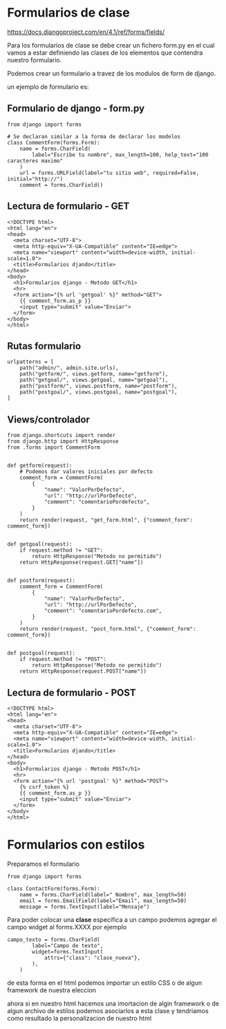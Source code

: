 # Formularios de clase

https://docs.djangoproject.com/en/4.1/ref/forms/fields/

Para los formularios de clase se debe crear un fichero form.py en el cual vamos a estar definiendo las clases de los elementos que contendra nuestro formulario.

Podemos crear un formulario a travez de los modulos de form de django.

un ejemplo de formulario es:

## Formulario de django - form.py

```
from django import forms

# Se declaran similar a la forma de declarar los modelos
class CommentForm(forms.Form):
    name = forms.CharField(
        label="Escribe tu nombre", max_length=100, help_text="100 caracteres maximo"
    )
    url = forms.URLField(label="tu sitio web", required=False, initial="http://")
    comment = forms.CharField()
```

## Lectura de formulario - GET

```
<!DOCTYPE html>
<html lang="en">
<head>
  <meta charset="UTF-8">
  <meta http-equiv="X-UA-Compatible" content="IE=edge">
  <meta name="viewport" content="width=device-width, initial-scale=1.0">
  <title>Formularios djando</title>
</head>
<body>
  <h1>Formularios django - Metodo GET</h1>
  <hr>
  <form action="{% url 'getgoal' %}" method="GET">
    {{ comment_form.as_p }}
    <input type="submit" value="Enviar">
  </form>
</body>
</html>
```

## Rutas formulario

```
urlpatterns = [
    path("admin/", admin.site.urls),
    path("getform/", views.getform, name="getform"),
    path("getgoal/", views.getgoal, name="getgoal"),
    path("postform/", views.postform, name="postform"),
    path("postgoal/", views.postgoal, name="postgoal"),
]
```

## Views/controlador

```
from django.shortcuts import render
from django.http import HttpResponse
from .forms import CommentForm


def getform(request):
    # Podemos dar valores iniciales por defecto
    comment_form = CommentForm(
        {
            "name": "ValorPorDefecto",
            "url": "http://urlPorDefecto",
            "comment": "comentarioPordefecto",
        }
    )
    return render(request, "get_form.html", {"comment_form": comment_form})


def getgoal(request):
    if request.method != "GET":
        return HttpResponse("Metodo no permitido")
    return HttpResponse(request.GET["name"])


def postform(request):
    comment_form = CommentForm(
        {
            "name": "ValorPorDefecto",
            "url": "http://urlPorDefecto",
            "comment": "comentarioPordefecto.com",
        }
    )
    return render(request, "post_form.html", {"comment_form": comment_form})


def postgoal(request):
    if request.method != "POST":
        return HttpResponse("Metodo no permitido")
    return HttpResponse(request.POST["name"])

```

## Lectura de formulario - POST

```
<!DOCTYPE html>
<html lang="en">
<head>
  <meta charset="UTF-8">
  <meta http-equiv="X-UA-Compatible" content="IE=edge">
  <meta name="viewport" content="width=device-width, initial-scale=1.0">
  <title>Formularios djando</title>
</head>
<body>
  <h1>Formularios django - Metodo POST</h1>
  <hr>
  <form action="{% url 'postgoal' %}" method="POST">
    {% csrf_token %}
    {{ comment_form.as_p }}
    <input type="submit" value="Enviar">
  </form>
</body>
</html>
```

# Formularios con estilos

Preparamos el formulario

```
from django import forms

class ContactForm(forms.Form):
    name = forms.CharField(label=" Nombre", max_length=50)
    email = forms.EmailField(label="Email", max_length=50)
    message = forms.TextInput(label="Mensaje")
```

Para poder colocar una **clase** especifica a un campo podemos agregar el campo widget al forms.XXXX
por ejemplo

```
campo_texto = forms.CharField(
        label="Campo de texto",
        widget=forms.TextInput(
            attrs={"class": "clase_nueva"},
        ),
    )
```

de esta forma en el html podemos importar un estilo CSS o de algun framework de nuestra eleccion

ahora si en nuestro html hacemos una imortacion de algin framework o de algun archivo de estilos podemos asociarlos a esta clase y tendriamos como resultado la personalizacion de nuestro html
